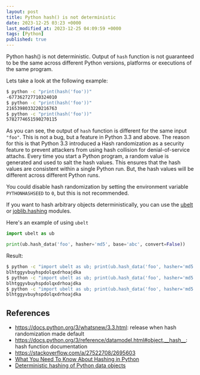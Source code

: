 ```yaml
---
layout: post
title: Python hash() is not deterministic
date: 2023-12-25 03:23 +0000
last_modified_at: 2023-12-25 04:09:59 +0000
tags: [Python]
published: true
---
```


Python hash() is not deterministic. Output of `hash` function is not guaranteed
to be the same across different Python versions, platforms or executions of the
same program.

Lets take a look at the following example:

```bash
$ python -c "print(hash('foo'))"
-677362727710324010
$ python -c "print(hash('foo'))"
2165398033220216763
$ python -c "print(hash('foo'))"
5782774651590270115
```

As you can see, the output of `hash` function is different for the same input
`"foo"`. This is not a bug, but a feature in Python 3.3 and above. The reason
for this is that Python 3.3 introduced a Hash randomization as a security feature
to prevent attackers from using hash collision for denial-of-service attachs. 
Every time you start a Python program, a random value is generated and used to
salt the hash values. This ensures that the hash values are consistent within
a single Python run. But, the hash values will be different across different
Python runs.

You could disable hash randomization by setting the environment variable
`PYTHONHASHSEED` to `0`, but this is not recommended.

If you want to hash arbitrary objects deterministically, you can use the
[ubelt](https://ubelt.readthedocs.io/en/latest/ubelt.util_hash.html#ubelt.util_hash.hash_data) or
[joblib.hashing](https://joblib.readthedocs.io/en/latest/generated/joblib.hashing.hash.html) modules.

Here's an example of using `ubelt`

```python
import ubelt as ub

print(ub.hash_data('foo', hasher='md5', base='abc', convert=False))
```

Result:

```bash
$ python -c "import ubelt as ub; print(ub.hash_data('foo', hasher='md5', base='abc', convert=False))"
blhtggyvbuyhspdolqxdrhoajdka
$ python -c "import ubelt as ub; print(ub.hash_data('foo', hasher='md5', base='abc', convert=False))"
blhtggyvbuyhspdolqxdrhoajdka
$ python -c "import ubelt as ub; print(ub.hash_data('foo', hasher='md5', base='abc', convert=False))"
blhtggyvbuyhspdolqxdrhoajdka
```

## References

- <https://docs.python.org/3/whatsnew/3.3.html>: release when hash randomization made default
- <https://docs.python.org/3/reference/datamodel.html#object.__hash__>: hash function documentation
- <https://stackoverflow.com/a/27522708/2695603>
- [What You Need To Know About Hashing in Python](https://kinsta.com/blog/python-hashing/)
- [Deterministic hashing of Python data objects](https://death.andgravity.com/stable-hashing)

